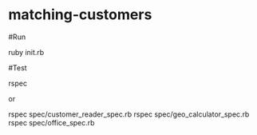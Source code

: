 # matching-customers

#Run

ruby init.rb

#Test

rspec

or

rspec spec/customer_reader_spec.rb
rspec spec/geo_calculator_spec.rb
rspec spec/office_spec.rb
